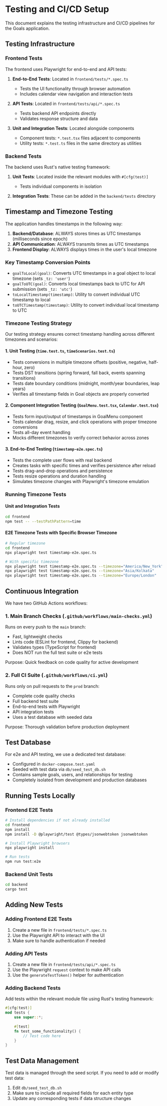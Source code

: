 # Testing and CI/CD Setup

This document explains the testing infrastructure and CI/CD pipelines for the Goals application.

## Testing Infrastructure

### Frontend Tests

The frontend uses Playwright for end-to-end and API tests:

1. **End-to-End Tests**: Located in `frontend/tests/*.spec.ts`
   - Tests the UI functionality through browser automation
   - Includes calendar view navigation and interaction tests

2. **API Tests**: Located in `frontend/tests/api/*.spec.ts` 
   - Tests backend API endpoints directly
   - Validates response structure and data

3. **Unit and Integration Tests**: Located alongside components
   - Component tests: `*.test.tsx` files adjacent to components
   - Utility tests: `*.test.ts` files in the same directory as utilities

### Backend Tests

The backend uses Rust's native testing framework:

1. **Unit Tests**: Located inside the relevant modules with `#[cfg(test)]`
   - Tests individual components in isolation

2. **Integration Tests**: These can be added in the `backend/tests` directory

## Timestamp and Timezone Testing

The application handles timestamps in the following way:

1. **Backend/Database**: ALWAYS stores times as UTC timestamps (milliseconds since epoch)
2. **API Communication**: ALWAYS transmits times as UTC timestamps
3. **Frontend Display**: ALWAYS displays times in the user's local timezone

### Key Timestamp Conversion Points

- `goalToLocal(goal)`: Converts UTC timestamps in a goal object to local timezone (sets `_tz: 'user'`)
- `goalToUTC(goal)`: Converts local timestamps back to UTC for API submission (sets `_tz: 'utc'`)
- `toLocalTimestamp(timestamp)`: Utility to convert individual UTC timestamp to local
- `toUTCTimestamp(timestamp)`: Utility to convert individual local timestamp to UTC

### Timezone Testing Strategy

Our testing strategy ensures correct timestamp handling across different timezones and scenarios:

#### 1. Unit Testing (`time.test.ts`, `timeScenarios.test.ts`)

- Tests conversions in multiple timezone offsets (positive, negative, half-hour, zero)
- Tests DST transitions (spring forward, fall back, events spanning transitions)
- Tests date boundary conditions (midnight, month/year boundaries, leap years)
- Verifies all timestamp fields in Goal objects are properly converted

#### 2. Component Integration Testing (`GoalMenu.test.tsx`, `Calendar.test.tsx`)

- Tests form input/output of timestamps in GoalMenu component
- Tests calendar drag, resize, and click operations with proper timezone conversions
- Tests all-day event handling
- Mocks different timezones to verify correct behavior across zones

#### 3. End-to-End Testing (`timestamp-e2e.spec.ts`)

- Tests the complete user flows with real backend
- Creates tasks with specific times and verifies persistence after reload
- Tests drag-and-drop operations and persistence
- Tests resize operations and duration handling
- Simulates timezone changes with Playwright's timezone emulation

### Running Timezone Tests

#### Unit and Integration Tests

```bash
cd frontend
npm test -- --testPathPattern=time
```

#### E2E Timezone Tests with Specific Browser Timezone

```bash
# Regular timezone
cd frontend
npx playwright test timestamp-e2e.spec.ts

# With specific timezone
npx playwright test timestamp-e2e.spec.ts --timezone="America/New_York"
npx playwright test timestamp-e2e.spec.ts --timezone="Asia/Kolkata" 
npx playwright test timestamp-e2e.spec.ts --timezone="Europe/London"
```

## Continuous Integration

We have two GitHub Actions workflows:

### 1. Main Branch Checks (`.github/workflows/main-checks.yml`)

Runs on every push to the `main` branch:
- Fast, lightweight checks
- Lints code (ESLint for frontend, Clippy for backend)
- Validates types (TypeScript for frontend)
- Does NOT run the full test suite or e2e tests

Purpose: Quick feedback on code quality for active development

### 2. Full CI Suite (`.github/workflows/ci.yml`)

Runs only on pull requests to the `prod` branch:
- Complete code quality checks
- Full backend test suite
- End-to-end tests with Playwright
- API integration tests
- Uses a test database with seeded data

Purpose: Thorough validation before production deployment

## Test Database

For e2e and API testing, we use a dedicated test database:
- Configured in `docker-compose.test.yaml`
- Seeded with test data via `db/seed_test_db.sh`
- Contains sample goals, users, and relationships for testing
- Completely isolated from development and production databases

## Running Tests Locally

### Frontend E2E Tests

```bash
# Install dependencies if not already installed
cd frontend
npm install
npm install -D @playwright/test @types/jsonwebtoken jsonwebtoken

# Install Playwright browsers
npx playwright install

# Run tests
npm run test:e2e
```

### Backend Unit Tests

```bash
cd backend
cargo test
```

## Adding New Tests

### Adding Frontend E2E Tests

1. Create a new file in `frontend/tests/*.spec.ts`
2. Use the Playwright API to interact with the UI
3. Make sure to handle authentication if needed

### Adding API Tests

1. Create a new file in `frontend/tests/api/*.spec.ts`
2. Use the Playwright `request` context to make API calls
3. Use the `generateTestToken()` helper for authentication

### Adding Backend Tests

Add tests within the relevant module file using Rust's testing framework:

```rust
#[cfg(test)]
mod tests {
    use super::*;
    
    #[test]
    fn test_some_functionality() {
        // Test code here
    }
}
```

## Test Data Management

Test data is managed through the seed script. If you need to add or modify test data:

1. Edit `db/seed_test_db.sh`
2. Make sure to include all required fields for each entity type
3. Update any corresponding tests if data structure changes 
